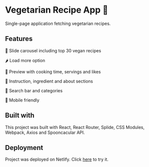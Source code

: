 
# Vegetarian Recipe App 🥗

Single-page application fetching vegetarian recipes.

## Features

🍏 Slide carousel including top 30 vegan recipes

🌶️ Load more option

🥦 Preview with cooking time, servings and likes

🥕 Instruction, ingredient and about sections

🍄 Search bar and categories

🥑 Mobile friendly

## Built with

This project was built with React, React Router, Splide, CSS Modules, Webpack, Axios and Spooncacular API.



## Deployment

Project was deployed on Netlify. Click [here](https://veggie-app.netlify.app/) to try it.

